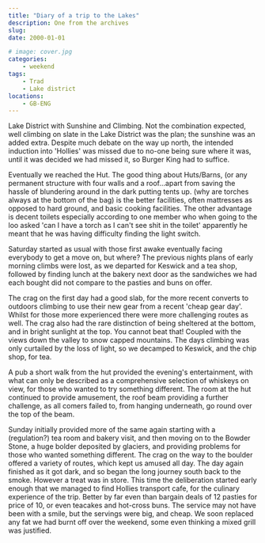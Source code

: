 ```yaml
---
title: "Diary of a trip to the Lakes"
description: One from the archives
slug: 
date: 2000-01-01

# image: cover.jpg
categories:
    - weekend
tags:
    - Trad
    - Lake district
locations:
    - GB-ENG
---
```


Lake District with Sunshine and Climbing. Not the combination expected, well climbing on slate in
the Lake District was the plan; the sunshine was an added extra. Despite much debate on the way up
north, the intended induction into 'Hollies' was missed due to no-one being sure where it was, until
it was decided we had missed it, so Burger King had to suffice.

Eventually we reached the Hut. The good thing about Huts/Barns, (or any permanent structure with
four walls and a roof…apart from saving the hassle of blundering around in the dark putting tents
up. (why are torches always at the bottom of the bag) is the better facilities, often mattresses as
opposed to hard ground, and basic cooking facilities. The other advantage is decent toilets
especially according to one member who when going to the loo asked 'can I have a torch as I can't
see shit in the toilet' apparently he meant that he was having difficulty finding the light switch.

Saturday started as usual with those first awake eventually facing everybody to get a move on, but
where? The previous nights plans of early morning climbs were lost, as we departed for Keswick
and a tea shop, followed by finding lunch at the bakery next door as the sandwiches we had each
bought did not compare to the pasties and buns on offer.

The crag on the first day had a good slab, for the more recent converts to outdoors climbing to use
their new gear from a recent 'cheap gear day'. Whilst for those more experienced there were more
challenging routes as well. The crag also had the rare distinction of being sheltered at the bottom,
and in bright sunlight at the top. You cannot beat that! Coupled with the views down the valley to
snow capped mountains. The days climbing was only curtailed by the loss of light, so we decamped
to Keswick, and the chip shop, for tea.

A pub a short walk from the hut provided the evening's entertainment, with what can only be
described as a comprehensive selection of whiskeys on view, for those who wanted to try something
different. The room at the hut continued to provide amusement, the roof beam providing a further
challenge, as all comers failed to, from hanging underneath, go round over the top of the beam.

Sunday initially provided more of the same again starting with a (regulation?) tea room and bakery
visit, and then moving on to the Bowder Stone, a huge bolder deposited by glaciers, and providing
problems for those who wanted something different. The crag on the way to the boulder offered a
variety of routes, which kept us amused all day. The day again finished as it got dark, and so began
the long journey south back to the smoke. However a treat was in store. This time the deliberation
started early enough that we managed to find Hollies transport cafe, for the culinary experience of
the trip. Better by far even than bargain deals of 12 pasties for price of 10, or even teacakes and
hot-cross buns. The service may not have been with a smile, but the servings were big, and cheap.
We soon replaced any fat we had burnt off over the weekend, some even thinking a mixed grill was
justified.